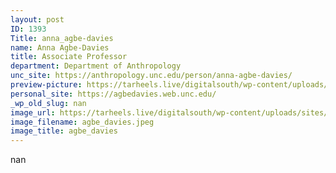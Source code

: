 ```yaml
---
layout: post
ID: 1393
Title: anna_agbe-davies
name: Anna Agbe-Davies
title: Associate Professor
department: Department of Anthropology
unc_site: https://anthropology.unc.edu/person/anna-agbe-davies/
preview-picture: https://tarheels.live/digitalsouth/wp-content/uploads/sites/2464/2021/11/agbe_davies.jpeg
personal_site: https://agbedavies.web.unc.edu/
_wp_old_slug: nan
image_url: https://tarheels.live/digitalsouth/wp-content/uploads/sites/2464/2021/11/agbe_davies.jpeg
image_filename: agbe_davies.jpeg
image_title: agbe_davies
---
```

nan